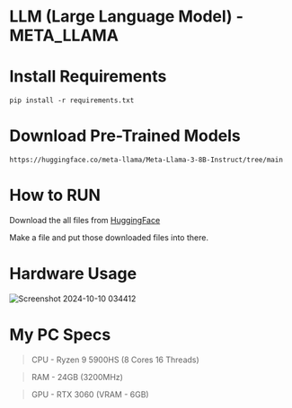# LLM (Large Language Model) - META_LLAMA

# Install Requirements
```
pip install -r requirements.txt
```
# Download Pre-Trained Models 
```
https://huggingface.co/meta-llama/Meta-Llama-3-8B-Instruct/tree/main
```
# How to RUN

Download the all files from [HuggingFace](https://huggingface.co/meta-llama/Meta-Llama-3-8B-Instruct/tree/main)

Make a file and put those downloaded files into there.

# Hardware Usage 

![Screenshot 2024-10-10 034412](https://github.com/user-attachments/assets/a29809f4-ad12-4dee-a5c1-e93394d259c3)

# My PC Specs

> CPU  - Ryzen 9 5900HS (8 Cores 16 Threads)

> RAM  - 24GB (3200MHz)

> GPU  - RTX 3060 (VRAM - 6GB)
